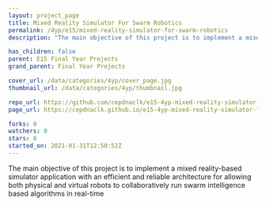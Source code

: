 ```yaml
---
layout: project_page
title: Mixed Reality Simulator For Swarm Robotics
permalink: /4yp/e15/mixed-reality-simulator-for-swarm-robotics
description: "The main objective of this project is to implement a mixed reality-based simulator application with an efficient and reliable architecture for allowing both physical and virtual robots to collaboratively run swarm intelligence based algorithms in real-time"

has_children: false
parent: E15 Final Year Projects
grand_parent: Final Year Projects

cover_url: /data/categories/4yp/cover_page.jpg
thumbnail_url: /data/categories/4yp/thumbnail.jpg

repo_url: https://github.com/cepdnaclk/e15-4yp-mixed-reality-simulator-for-swarm-robotics
page_url: https://cepdnaclk.github.io/e15-4yp-mixed-reality-simulator-for-swarm-robotics

forks: 0
watchers: 0
stars: 0
started_on: 2021-01-31T12:50:52Z
---
```

The main objective of this project is to implement a mixed reality-based simulator application with an efficient and reliable architecture for allowing both physical and virtual robots to collaboratively run swarm intelligence based algorithms in real-time

